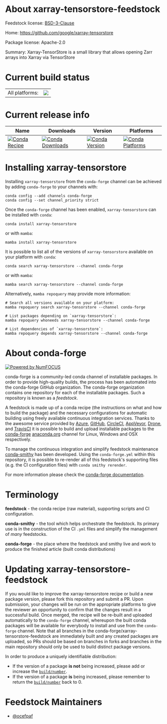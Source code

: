About xarray-tensorstore-feedstock
==================================

Feedstock license: [BSD-3-Clause](https://github.com/conda-forge/xarray-tensorstore-feedstock/blob/main/LICENSE.txt)

Home: https://github.com/google/xarray-tensorstore

Package license: Apache-2.0

Summary: Xarray-TensorStore is a small library that allows opening Zarr arrays into Xarray via TensorStore

Current build status
====================


<table><tr><td>All platforms:</td>
    <td>
      <a href="https://dev.azure.com/conda-forge/feedstock-builds/_build/latest?definitionId=22974&branchName=main">
        <img src="https://dev.azure.com/conda-forge/feedstock-builds/_apis/build/status/xarray-tensorstore-feedstock?branchName=main">
      </a>
    </td>
  </tr>
</table>

Current release info
====================

| Name | Downloads | Version | Platforms |
| --- | --- | --- | --- |
| [![Conda Recipe](https://img.shields.io/badge/recipe-xarray--tensorstore-green.svg)](https://anaconda.org/conda-forge/xarray-tensorstore) | [![Conda Downloads](https://img.shields.io/conda/dn/conda-forge/xarray-tensorstore.svg)](https://anaconda.org/conda-forge/xarray-tensorstore) | [![Conda Version](https://img.shields.io/conda/vn/conda-forge/xarray-tensorstore.svg)](https://anaconda.org/conda-forge/xarray-tensorstore) | [![Conda Platforms](https://img.shields.io/conda/pn/conda-forge/xarray-tensorstore.svg)](https://anaconda.org/conda-forge/xarray-tensorstore) |

Installing xarray-tensorstore
=============================

Installing `xarray-tensorstore` from the `conda-forge` channel can be achieved by adding `conda-forge` to your channels with:

```
conda config --add channels conda-forge
conda config --set channel_priority strict
```

Once the `conda-forge` channel has been enabled, `xarray-tensorstore` can be installed with `conda`:

```
conda install xarray-tensorstore
```

or with `mamba`:

```
mamba install xarray-tensorstore
```

It is possible to list all of the versions of `xarray-tensorstore` available on your platform with `conda`:

```
conda search xarray-tensorstore --channel conda-forge
```

or with `mamba`:

```
mamba search xarray-tensorstore --channel conda-forge
```

Alternatively, `mamba repoquery` may provide more information:

```
# Search all versions available on your platform:
mamba repoquery search xarray-tensorstore --channel conda-forge

# List packages depending on `xarray-tensorstore`:
mamba repoquery whoneeds xarray-tensorstore --channel conda-forge

# List dependencies of `xarray-tensorstore`:
mamba repoquery depends xarray-tensorstore --channel conda-forge
```


About conda-forge
=================

[![Powered by
NumFOCUS](https://img.shields.io/badge/powered%20by-NumFOCUS-orange.svg?style=flat&colorA=E1523D&colorB=007D8A)](https://numfocus.org)

conda-forge is a community-led conda channel of installable packages.
In order to provide high-quality builds, the process has been automated into the
conda-forge GitHub organization. The conda-forge organization contains one repository
for each of the installable packages. Such a repository is known as a *feedstock*.

A feedstock is made up of a conda recipe (the instructions on what and how to build
the package) and the necessary configurations for automatic building using freely
available continuous integration services. Thanks to the awesome service provided by
[Azure](https://azure.microsoft.com/en-us/services/devops/), [GitHub](https://github.com/),
[CircleCI](https://circleci.com/), [AppVeyor](https://www.appveyor.com/),
[Drone](https://cloud.drone.io/welcome), and [TravisCI](https://travis-ci.com/)
it is possible to build and upload installable packages to the
[conda-forge](https://anaconda.org/conda-forge) [anaconda.org](https://anaconda.org/)
channel for Linux, Windows and OSX respectively.

To manage the continuous integration and simplify feedstock maintenance
[conda-smithy](https://github.com/conda-forge/conda-smithy) has been developed.
Using the ``conda-forge.yml`` within this repository, it is possible to re-render all of
this feedstock's supporting files (e.g. the CI configuration files) with ``conda smithy rerender``.

For more information please check the [conda-forge documentation](https://conda-forge.org/docs/).

Terminology
===========

**feedstock** - the conda recipe (raw material), supporting scripts and CI configuration.

**conda-smithy** - the tool which helps orchestrate the feedstock.
                   Its primary use is in the construction of the CI ``.yml`` files
                   and simplify the management of *many* feedstocks.

**conda-forge** - the place where the feedstock and smithy live and work to
                  produce the finished article (built conda distributions)


Updating xarray-tensorstore-feedstock
=====================================

If you would like to improve the xarray-tensorstore recipe or build a new
package version, please fork this repository and submit a PR. Upon submission,
your changes will be run on the appropriate platforms to give the reviewer an
opportunity to confirm that the changes result in a successful build. Once
merged, the recipe will be re-built and uploaded automatically to the
`conda-forge` channel, whereupon the built conda packages will be available for
everybody to install and use from the `conda-forge` channel.
Note that all branches in the conda-forge/xarray-tensorstore-feedstock are
immediately built and any created packages are uploaded, so PRs should be based
on branches in forks and branches in the main repository should only be used to
build distinct package versions.

In order to produce a uniquely identifiable distribution:
 * If the version of a package **is not** being increased, please add or increase
   the [``build/number``](https://docs.conda.io/projects/conda-build/en/latest/resources/define-metadata.html#build-number-and-string).
 * If the version of a package **is** being increased, please remember to return
   the [``build/number``](https://docs.conda.io/projects/conda-build/en/latest/resources/define-metadata.html#build-number-and-string)
   back to 0.

Feedstock Maintainers
=====================

* [@ocefpaf](https://github.com/ocefpaf/)

